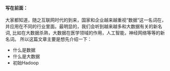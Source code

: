 #### 写在前面：

​	大家都知道，随之互联网时代的到来，国家和企业越来越重视“数据“这一名词在，并应用在不同的行业里面。最明显的，我们会听到越来越多和大数据有关的新名词, 比如在大数据杀熟，大数据在医学领域的作用，人工智能，神经网络等等的新名词。
所以这篇文章主要是想先介绍一下：

- 什么是数据
- 什么是大数据
- 初始Hadoop

